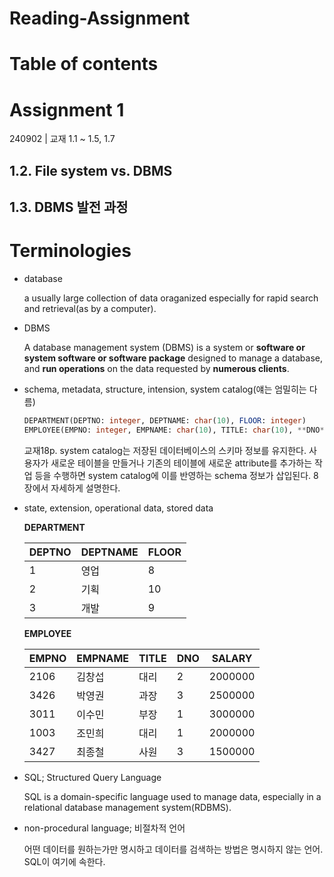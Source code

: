 # Reading-Assignment

# Table of contents

# Assignment 1

240902 | 교재 1.1 ~ 1.5, 1.7

## 1.2. File system vs. DBMS

## 1.3. DBMS 발전 과정

# Terminologies

- database
    
    a usually large collection of data oraganized especially for rapid search and retrieval(as by a computer).
    
- DBMS
    
    A database management system (DBMS) is a system or **software or system software or software package** designed to manage a database, and **run operations** on the data requested by **numerous clients**.
    
- schema, metadata, structure, intension, system catalog(얘는 엄밀히는 다름)
    
    ```sql
    DEPARTMENT(DEPTNO: integer, DEPTNAME: char(10), FLOOR: integer)
    EMPLOYEE(EMPNO: integer, EMPNAME: char(10), TITLE: char(10), **DNO**: integer, SALARY: integer)
    ```
    
    교재18p. system catalog는 저장된 데이터베이스의 스키마 정보를 유지한다. 사용자가 새로운 테이블을 만들거나 기존의 테이블에 새로운 attribute를 추가하는 작업 등을 수행하면 system catalog에 이를 반영하는 schema 정보가 삽입된다. 8장에서 자세하게 설명한다.
    
- state, extension, operational data, stored data
    
    **DEPARTMENT**
    
    | DEPTNO | DEPTNAME | FLOOR |
    | --- | --- | --- |
    | 1 | 영업 | 8 |
    | 2 | 기획 | 10 |
    | 3 | 개발 | 9 |
    
    **EMPLOYEE**
    
    | EMPNO | EMPNAME | TITLE | DNO | SALARY |
    | --- | --- | --- | --- | --- |
    | 2106 | 김창섭 | 대리 | 2 | 2000000 |
    | 3426 | 박영권 | 과장 | 3 | 2500000 |
    | 3011 | 이수민 | 부장 | 1 | 3000000 |
    | 1003 | 조민희 | 대리 | 1 | 2000000 |
    | 3427 | 최종철 | 사원 | 3 | 1500000 |
- SQL; Structured Query Language
    
    SQL is a domain-specific language used to manage data, especially in a relational database management system(RDBMS).
    
- non-procedural language; 비절차적 언어
    
    어떤 데이터를 원하는가만 명시하고 데이터를 검색하는 방법은 명시하지 않는 언어. SQL이 여기에 속한다.